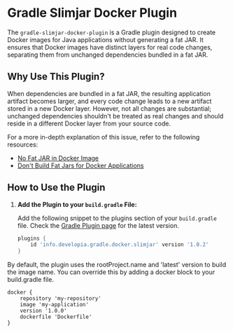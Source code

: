 # Gradle Slimjar Docker Plugin

The `gradle-slimjar-docker-plugin` is a Gradle plugin designed to create Docker images for Java applications without generating 
a fat JAR. It ensures that Docker images have distinct layers for real code changes, separating them from unchanged dependencies 
bundled in a fat JAR.

## Why Use This Plugin?

When dependencies are bundled in a fat JAR, the resulting application artifact becomes larger, and every code change leads to a 
new artifact stored in a new Docker layer. However, not all changes are substantial; unchanged dependencies shouldn't be treated 
as real changes and should reside in a different Docker layer from your source code.

For a more in-depth explanation of this issue, refer to the following resources:
- [No Fat JAR in Docker Image](https://phauer.com/2019/no-fat-jar-in-docker-image/)
- [Don't Build Fat Jars for Docker Applications](https://medium.com/holisticon-consultants/dont-build-fat-jars-for-docker-applications-6252a5571248)

## How to Use the Plugin

1. **Add the Plugin to your `build.gradle` File:**

   Add the following snippet to the plugins section of your `build.gradle` file. Check the [Gradle Plugin page](https://plugins.gradle.org/plugin/info.developia.gradle.docker.slimjar) for the latest version.

   ```groovy
   plugins {
       id 'info.developia.gradle.docker.slimjar' version '1.0.2'
   }

By default, the plugin uses the rootProject.name and 'latest' version to build the image name. You can override this by adding a docker block to your build.gradle file.
```
docker {
    repository 'my-repository'
    image 'my-application'
    version '1.0.0'
    dockerfile 'Dockerfile'
}
```